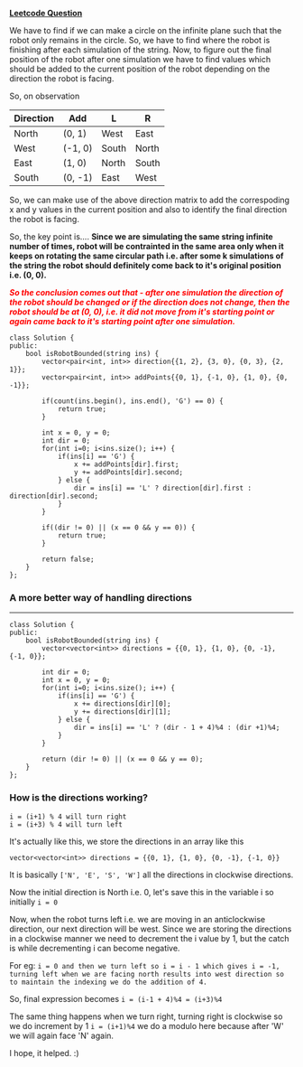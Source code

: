 **[Leetcode Question](https://leetcode.com/problems/robot-bounded-in-circle/)** 

We have to find if we can make a circle on the infinite plane such that the robot only remains in the circle. So, we have to find where the robot is finishing after each simulation of the string. 
Now, to figure out the final position of the robot after one simulation we have to find values which should be added to the current position of the robot depending on the direction the robot is facing.

So, on observation

| Direction | Add | L | R |
| ----------|-----|---|---|
| North | (0, 1) | West | East |
| West  | (-1, 0) | South | North |
| East | (1, 0) | North | South |
| South | (0, -1) | East | West |

So, we can make use of the above direction matrix to add the correspoding x and y values in the current position and also to identify the final direction the robot is facing.

So, the key point is.... **Since we are simulating the same string infinite number of times, robot will be contrainted in the same area only when it keeps on rotating the same circular path i.e. after some k simulations of the string the robot should definitely come back to it's original position i.e. (0, 0).**

<span style="color: red">**_So the conclusion comes out that - after one simulation the direction of the robot should be changed or if the direction does not change, then the robot should be at (0, 0), i.e. it did not move from it's starting point or again came back to it's starting point after one simulation._**<span>

```
class Solution {
public:
    bool isRobotBounded(string ins) {
        vector<pair<int, int>> direction{{1, 2}, {3, 0}, {0, 3}, {2, 1}};
        vector<pair<int, int>> addPoints{{0, 1}, {-1, 0}, {1, 0}, {0, -1}};
        
        if(count(ins.begin(), ins.end(), 'G') == 0) {
            return true;
        }
        
        int x = 0, y = 0;
        int dir = 0;
        for(int i=0; i<ins.size(); i++) {
            if(ins[i] == 'G') {
                x += addPoints[dir].first;
                y += addPoints[dir].second;
            } else {
                dir = ins[i] == 'L' ? direction[dir].first : direction[dir].second;
            }
        }
        
        if((dir != 0) || (x == 0 && y == 0)) {
            return true;
        }
        
        return false;
    }
};
```

### A more better way of handling directions
----------
```
class Solution {
public:
    bool isRobotBounded(string ins) {
        vector<vector<int>> directions = {{0, 1}, {1, 0}, {0, -1}, {-1, 0}};
                
        int dir = 0;
        int x = 0, y = 0;
        for(int i=0; i<ins.size(); i++) {
            if(ins[i] == 'G') {
                x += directions[dir][0];
                y += directions[dir][1];
            } else {
                dir = ins[i] == 'L' ? (dir - 1 + 4)%4 : (dir +1)%4;
            }
        }
        
        return (dir != 0) || (x == 0 && y == 0);
    }
};
```

### How is the directions working?
```
i = (i+1) % 4 will turn right
i = (i+3) % 4 will turn left
```

It's actually like this, we store the directions in an array like this

`vector<vector<int>> directions = {{0, 1}, {1, 0}, {0, -1}, {-1, 0}}` 

It is basically `['N', 'E', 'S', 'W']` all the directions in clockwise directions.

Now the initial direction is North i.e. 0, let's save this in the variable i
so initially `i = 0`

Now, when the robot turns left i.e. we are moving in an anticlockwise direction, our next direction will be west. Since we are storing the directions in a clockwise manner we need to decrement the i value by 1, but the catch is while decrementing i can become negative. 

For eg: `i = 0 and then we turn left so i = i - 1 which gives i = -1, turning left when we are facing north results into west direction so to maintain the indexing we do the addition of 4.`

So, final expression becomes `i = (i-1 + 4)%4 = (i+3)%4`

The same thing happens when we turn right, turning right is clockwise so we do increment by 1
 `i = (i+1)%4` we do a modulo here because after 'W' we will again face 'N' again.

I hope, it helped. :)
